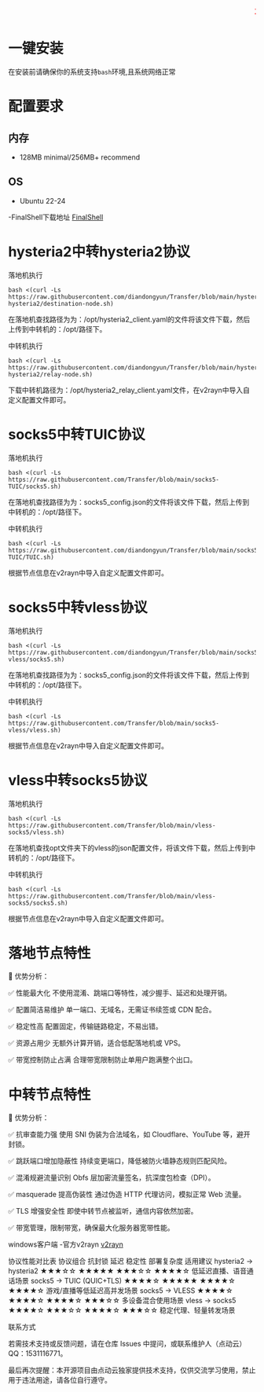 
<marquee style="color:red; font-size:20px; font-weight:bold;">
本开源项目由点动云独家提供技术支持，仅供交流学习使用，禁止用于违法用途，请各位自行遵守。
</marquee>


# 一键安装
在安装前请确保你的系统支持`bash`环境,且系统网络正常  


# 配置要求  
## 内存  
- 128MB minimal/256MB+ recommend  
## OS  
- Ubuntu 22-24

-FinalShell下载地址 [FinalShell](https://dl.hostbuf.com/finalshell3/finalshell_windows_x64.exe)

# hysteria2中转hysteria2协议

落地机执行
```
bash <(curl -Ls https://raw.githubusercontent.com/diandongyun/Transfer/blob/main/hysteria2-hysteria2/destination-node.sh)
```  
在落地机查找路径为为：/opt/hysteria2_client.yaml的文件将该文件下载，然后上传到中转机的：/opt/路径下。

中转机执行
```
bash <(curl -Ls https://raw.githubusercontent.com/diandongyun/Transfer/blob/main/hysteria2-hysteria2/relay-node.sh)
```  
下载中转机路径为：/opt/hysteria2_relay_client.yaml文件，在v2rayn中导入自定义配置文件即可。


# socks5中转TUIC协议

落地机执行
```
bash <(curl -Ls https://raw.githubusercontent.com/Transfer/blob/main/socks5-TUIC/socks5.sh)
```  

在落地机查找路径为为：socks5_config.json的文件将该文件下载，然后上传到中转机的：/opt/路径下。

中转机执行
```
bash <(curl -Ls https://raw.githubusercontent.com/diandongyun/Transfer/blob/main/socks5-TUIC/TUIC.sh)
```  

根据节点信息在v2rayn中导入自定义配置文件即可。


# socks5中转vless协议

落地机执行
```
bash <(curl -Ls https://raw.githubusercontent.com/diandongyun/Transfer/blob/main/socks5-vless/socks5.sh)
```  

在落地机查找路径为为：socks5_config.json的文件将该文件下载，然后上传到中转机的：/opt/路径下。

中转机执行
```
bash <(curl -Ls https://raw.githubusercontent.com/Transfer/blob/main/socks5-vless/vless.sh)
```  

根据节点信息在v2rayn中导入自定义配置文件即可。

# vless中转socks5协议

落地机执行
```
bash <(curl -Ls https://raw.githubusercontent.com/Transfer/blob/main/vless-socks5/vless.sh)
```  

在落地机查找opt文件夹下的vless的json配置文件，将该文件下载，然后上传到中转机的：/opt/路径下。

中转机执行
```
bash <(curl -Ls https://raw.githubusercontent.com/Transfer/blob/main/vless-socks5/socks5.sh)
```  
根据节点信息在v2rayn中导入自定义配置文件即可。



# 落地节点特性

🌟 优势分析：

✅ 性能最大化	不使用混淆、跳端口等特性，减少握手、延迟和处理开销。

✅ 配置简洁易维护	单一端口、无域名，无需证书续签或 CDN 配合。

✅ 稳定性高	配置固定，传输链路稳定，不易出错。

✅ 资源占用少	无额外计算开销，适合低配落地机或 VPS。

✅ 带宽控制防止占满	合理带宽限制防止单用户跑满整个出口。

# 中转节点特性
🌟 优势分析：

✅ 抗审查能力强	使用 SNI 伪装为合法域名，如 Cloudflare、YouTube 等，避开封锁。

✅ 跳跃端口增加隐蔽性	持续变更端口，降低被防火墙静态规则匹配风险。

✅ 混淆规避流量识别	Obfs 层加密流量签名，抗深度包检查（DPI）。

✅ masquerade 提高伪装性	通过伪造 HTTP 代理访问，模拟正常 Web 流量。

✅ TLS 增强安全性	即使中转节点被监听，通信内容依然加密。

✅ 带宽管理，限制带宽，确保最大化服务器宽带性能。

windows客户端
-官方v2rayn [v2rayn](https://github.com/Firefly-xui/hysteria2-hysteria2/releases/download/hysteria2-hysteria2/v2rayN-windows-64.zip)

协议性能对比表
协议组合	抗封锁	延迟	稳定性	部署复杂度	适用建议
hysteria2 → hysteria2	★★★☆☆	★★★★★	★★★☆☆	★★★★☆	低延迟直播、语音通话场景
socks5 → TUIC (QUIC+TLS)	★★★★☆	★★★★★	★★★★☆	★★★★☆	游戏/直播等低延迟高并发场景
socks5 → VLESS	★★★★☆	★★★★☆	★★★★☆	★★★☆☆	多设备混合使用场景
vless → socks5	★★★★☆	★★★☆☆	★★★★☆	★★★☆☆	稳定代理、轻量转发场景

联系方式

若需技术支持或反馈问题，请在仓库 Issues 中提问，或联系维护人（点动云）QQ：1531116771。

最后再次提醒：本开源项目由点动云独家提供技术支持，仅供交流学习使用，禁止用于违法用途，请各位自行遵守。
